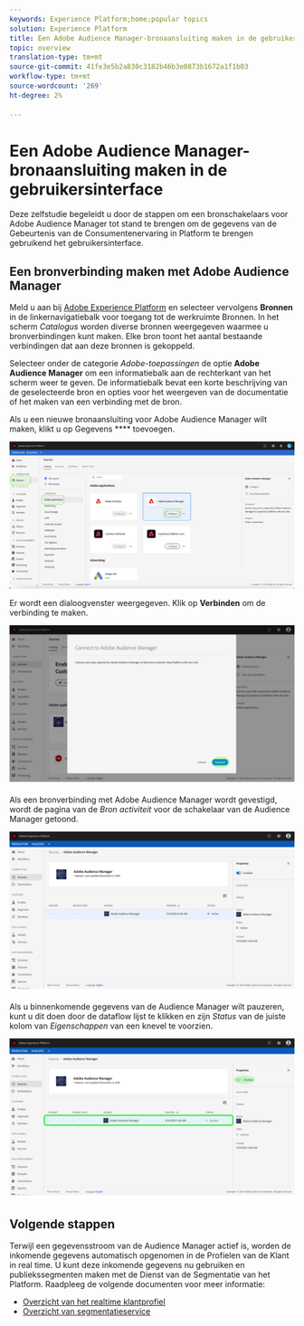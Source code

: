 ```yaml
---
keywords: Experience Platform;home;popular topics
solution: Experience Platform
title: Een Adobe Audience Manager-bronaansluiting maken in de gebruikersinterface
topic: overview
translation-type: tm+mt
source-git-commit: 41fe3e5b2a830c3182b46b3e0873b1672a1f1b03
workflow-type: tm+mt
source-wordcount: '269'
ht-degree: 2%

---
```



# Een Adobe Audience Manager-bronaansluiting maken in de gebruikersinterface

Deze zelfstudie begeleidt u door de stappen om een bronschakelaars voor Adobe Audience Manager tot stand te brengen om de gegevens van de Gebeurtenis van de Consumentenervaring in Platform te brengen gebruikend het gebruikersinterface.

## Een bronverbinding maken met Adobe Audience Manager

Meld u aan bij [Adobe Experience Platform](https://platform.adobe.com) en selecteer vervolgens **Bronnen** in de linkernavigatiebalk voor toegang tot de werkruimte Bronnen. In het scherm *Catalogus* worden diverse bronnen weergegeven waarmee u bronverbindingen kunt maken. Elke bron toont het aantal bestaande verbindingen dat aan deze bronnen is gekoppeld.

Selecteer onder de categorie *Adobe-toepassingen* de optie **Adobe Audience Manager** om een informatiebalk aan de rechterkant van het scherm weer te geven. De informatiebalk bevat een korte beschrijving van de geselecteerde bron en opties voor het weergeven van de documentatie of het maken van een verbinding met de bron.

Als u een nieuwe bronaansluiting voor Adobe Audience Manager wilt maken, klikt u op Gegevens **** toevoegen.

![](../../../../images/tutorials/create/aam/catalog.png)

Er wordt een dialoogvenster weergegeven. Klik op **Verbinden** om de verbinding te maken.

![](../../../../images/tutorials/create/aam/connect_full.png)

Als een bronverbinding met Adobe Audience Manager wordt gevestigd, wordt de pagina van de *Bron activiteit* voor de schakelaar van de Audience Manager getoond.

![](../../../../images/tutorials/create/aam/flow.png)

Als u binnenkomende gegevens van de Audience Manager wilt pauzeren, kunt u dit doen door de dataflow lijst te klikken en zijn *Status* van de juiste kolom van *Eigenschappen* van een knevel te voorzien.

![](../../../../images/tutorials/create/aam/flow_disable.png)

## Volgende stappen

Terwijl een gegevensstroom van de Audience Manager actief is, worden de inkomende gegevens automatisch opgenomen in de Profielen van de Klant in real time. U kunt deze inkomende gegevens nu gebruiken en publiekssegmenten maken met de Dienst van de Segmentatie van het Platform. Raadpleeg de volgende documenten voor meer informatie:

- [Overzicht van het realtime klantprofiel](../../../../../profile/home.md)
- [Overzicht van segmentatieservice](../../../../../segmentation/home.md)